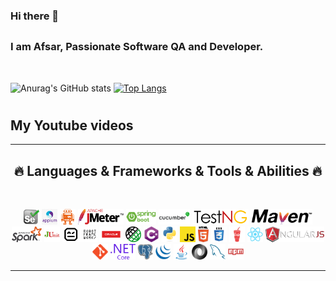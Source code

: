 ### Hi there 👋


## <h3>I am Afsar, Passionate Software QA and Developer.</h3>
<br>

![Anurag's GitHub stats](https://github-readme-stats.vercel.app/api?username=afsarali273&show_icons=true&theme=radical)
[![Top Langs](https://github-readme-stats.vercel.app/api/top-langs/?username=afsarali273&layout=compact&langs_count=8)](https://github.com/anuraghazra/github-readme-stats)



# <h2>My Youtube videos </h2>
<!-- BLOG-POST-LIST:START -->
<!-- BLOG-POST-LIST:END -->


<hr>
<h2 align="center">🔥 Languages & Frameworks & Tools & Abilities 🔥</h2>
<br>
<p align="center">
  <code><img title="Selenium" height="25" src="images/selenium-logo.png"></code>
<code><img title="Appium" height="25" src="images/appium-logo.png"></code>
<code><img title="WebDriverIo" height="25" src="images/webdriverio.png"></code>
<code><img title="Jmeter" height="25" src="images/jmeter.png"></code>
<code><img title="Spring Boot" height="25" src="images/spring-boot-logo.png"></code>
<code><img title="Cucumber" height="25" src="images/cucumberio.png"></code>
<code><img title="TestNG" height="25" src="images/testng.png"></code>
<code><img title="Maven" height="25" src="images/maven.png"></code>
<code><img title="Apache Spark" height="25" src="images/spark.png"></code>
<code><img title="Junit" height="25" src="images/junit.png"></code>
<code><img title="Robot Framework" height="25" src="images/Robot-framework.png"></code>
<code><img title="Oracle" height="25" src="images/oracle.png"></code>
<code><img title="Rest Assured" height="25" src="images/rest-assured.png"></code>
  <code><img title="C#" height="25" src="images/cSharp.svg"></code>
  <code><img title="Python" height="25" src="images/python-original.svg"></code>
  <code><img title="Javascript" height="25" src="images/javascript.svg"></code>
  <code><img title="HTML5" height="25" src="images/html5.svg"></code>
  <code><img title="CSS" height="25" src="images/css.svg"></code>
  <code><img title="Gulp" height="25" src="images/gulp.svg"></code>
  <code><img title="React" height="25" src="images/react-original.svg"></code>
  <code><img title="AngularJS" height="25" src="images/angularjs.png"></code>
  <code><img title="Git" height="25" src="images/git-original.svg"></code>
  <code><img title=".NetCore" height="25" src="images/dotnetcore.svg"></code>
  <code><img title="PostgreSQL" height="25" src="images/postgresql.svg"></code>
  <code><img title="JQuery" height="25" src="images/jquery-original.svg"></code>
  <code><img title="Java" height="25" src="images/java-original.svg"></code>
  <code><img title="JSON" height="25" src="images/json.svg"></code>
  <code><img title="MySQL" height="25" src="images/mysql.svg"></code>
  <code><img title="npm" height="25" src="images/npm.svg"></code>
</p>
<hr>


